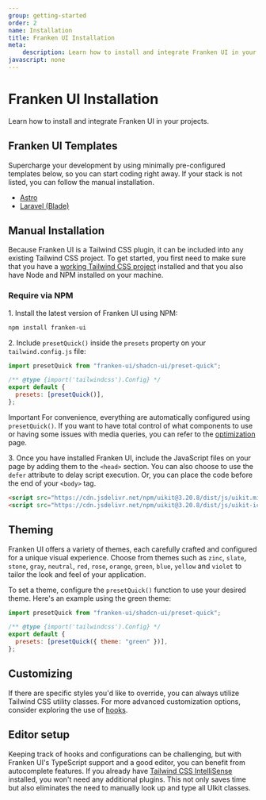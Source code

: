 ```yaml
---
group: getting-started
order: 2
name: Installation
title: Franken UI Installation
meta:
    description: Learn how to install and integrate Franken UI in your projects.
javascript: none
---
```


# Franken UI Installation

<p class="mt-2 uk-text-lead">Learn how to install and integrate Franken UI in your projects.</p>

## Franken UI Templates

Supercharge your development by using minimally pre-configured templates below, so you can start coding right away. If your stack is not listed, you can follow the manual installation.

- [Astro](https://github.com/sveltecult/franken-ui-template-astro/)
- [Laravel (Blade)](https://github.com/sveltecult/franken-ui-template-laravel/)

## Manual Installation

Because Franken UI is a Tailwind CSS plugin, it can be included into any existing Tailwind CSS project. To get started, you first need to make sure that you have a [working Tailwind CSS project](https://tailwindcss.com/docs/installation) installed and that you also have Node and NPM installed on your machine.

### Require via NPM

1\. Install the latest version of Franken UI using NPM:

```sh
npm install franken-ui
```

2\. Include `presetQuick()` inside the `presets` property on your `tailwind.config.js` file:

```javascript
import presetQuick from "franken-ui/shadcn-ui/preset-quick";

/** @type {import('tailwindcss').Config} */
export default {
  presets: [presetQuick()],
};
```

<span class="uk-badge uk-badge-danger">Important</span> For convenience, everything are automatically configured using `presetQuick()`. If you want to have total control of what components to use or having some issues with media queries, you can refer to the [optimization](optimization.md) page. 

3\. Once you have installed Franken UI, include the JavaScript files on your page by adding them to the `<head>` section. You can also choose to use the `defer` attribute to delay script execution. Or, you can place the code before the end of your `<body>` tag.

```html
<script src="https://cdn.jsdelivr.net/npm/uikit@3.20.8/dist/js/uikit.min.js"></script>
<script src="https://cdn.jsdelivr.net/npm/uikit@3.20.8/dist/js/uikit-icons.min.js"></script>
```

## Theming

Franken UI offers a variety of themes, each carefully crafted and configured for a unique visual experience. Choose from themes such as `zinc`, `slate`, `stone`, `gray`, `neutral`, `red`, `rose`, `orange`, `green`, `blue`, `yellow` and `violet` to tailor the look and feel of your application.

To set a theme, configure the `presetQuick()` function to use your desired theme. Here's an example using the green theme:

```javascript
import presetQuick from "franken-ui/shadcn-ui/preset-quick";

/** @type {import('tailwindcss').Config} */
export default {
  presets: [presetQuick({ theme: "green" })],
};
```

## Customizing

If there are specific styles you'd like to override, you can always utilize Tailwind CSS utility classes. For more advanced customization options, consider exploring the use of [hooks](hooks.md).


## Editor setup

Keeping track of hooks and configurations can be challenging, but with Franken UI's TypeScript support and a good editor, you can benefit from autocomplete features. If you already have [Tailwind CSS IntelliSense](https://marketplace.visualstudio.com/items?itemName=bradlc.vscode-tailwindcss) installed, you won't need any additional plugins. This not only saves time but also eliminates the need to manually look up and type all UIkit classes.